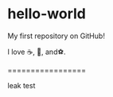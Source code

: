 hello-world
===========

My first repository on GitHub!

I love :coffee:, :pizza:, and:soccer:.

=================


leak test

